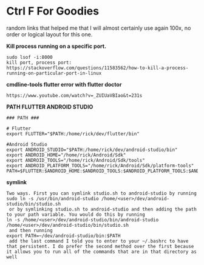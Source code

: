 # Ctrl F For Goodies
random links that helped me that I will almost certainly use again 100x,
no order or logical layout for this one.

**Kill process running on a specific port.**
```
sudo lsof -i:8000
kill port, process port: https://stackoverflow.com/questions/11583562/how-to-kill-a-process-running-on-particular-port-in-linux
```

**cmdline-tools flutter error with flutter doctor**
```
https://www.youtube.com/watch?v=_ZUIUaVBIao&t=231s
```

**PATH FLUTTER ANDROID STUDIO**
```
### PATH ###

# Flutter
export FLUTTER="$PATH:/home/rick/dev/flutter/bin"

#Android Studio
export ANDROID_STUDIO="$PATH:/home/rick/dev/android-studio/bin"
export ANDROID_HOME="/home/rick/Android/Sdk"
export ANDROID_TOOLS="/home/rick/Android/Sdk/tools"
export ANDROID_PLATFORM_TOOLS="/home/rick/Android/Sdk/platform-tools"
PATH=$FLUTTER:$ANDROID_HOME:$ANDROID_TOOLS:$ANDROID_PLATFORM_TOOLS:$ANDROID_STUDIO
```

**symlink**
```
Two ways. First you can symlink studio.sh to android-studio by running 
sudo ln -s /usr/bin/android-studio /home/<user>/dev/android-studio/bin/studio.sh
 or by symlinking studio.sh to android-studio and then adding the path to your path variable. You would do this by running 
ln -s /home/<user>/dev/android-studio/bin/android-studio /home/<user>/dev/android-studio/bin/studio.sh
 and then running 
export PATH=~/dev/android-studio/bin:$PATH
 add the last command I told you to enter to your ~/.bashrc to have that persistent. I do prefer the second method over the first because it allows you to run all of the commands that are in that directory as well
```
